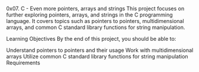 0x07. C - Even more pointers, arrays and strings
This project focuses on further exploring pointers, arrays, and strings in the C programming language. It covers topics such as pointers to pointers, multidimensional arrays, and common C standard library functions for string manipulation.

Learning Objectives
By the end of this project, you should be able to:

Understand pointers to pointers and their usage
Work with multidimensional arrays
Utilize common C standard library functions for string manipulation
Requirements
